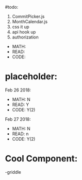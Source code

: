 #todo: 

1. CommitPicker.js
2. MonthCalendar.js
3. css it up
4. api hook up
5. authorization

  - MATH:
  - READ:
  - CODE: 

# placeholder:

Feb 26 2018:
  - MATH: N
  - READ: Y
  - CODE: Y(2)

Feb 27 2018:
  - MATH: N
  - READ: n
  - CODE: Y(2)



# Cool Component: 

-griddle 
